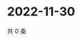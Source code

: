 # 2022-11-30

共 0 条

<!-- BEGIN WEIBO -->
<!-- 最后更新时间 Wed Nov 30 2022 21:21:36 GMT+0800 (China Standard Time) -->

<!-- END WEIBO -->

